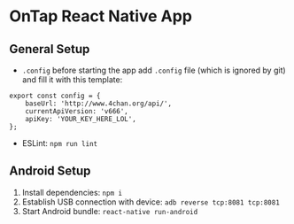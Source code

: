 # OnTap React Native App

## General Setup
- `.config` before starting the app add `.config` file (which is ignored by git) and fill it with this template:
```
export const config = {
    baseUrl: 'http://www.4chan.org/api/',
    currentApiVersion: 'v666',
    apiKey: 'YOUR_KEY_HERE_LOL',
};

```
- ESLint: `npm run lint`

## Android Setup
1. Install dependencies: `npm i`
2. Establish USB connection with device: `adb reverse tcp:8081 tcp:8081`
3. Start Android bundle: `react-native run-android`


